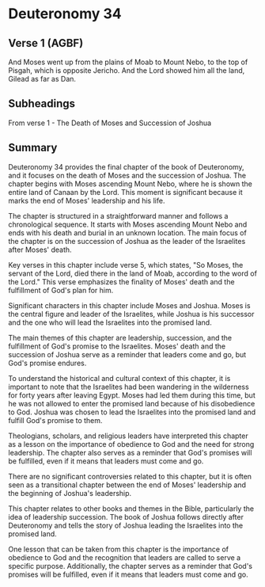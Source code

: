 # Deuteronomy 34

## Verse 1 (AGBF)

And Moses went up from the plains of Moab to Mount Nebo, to the top of Pisgah, which is opposite Jericho. And the Lord showed him all the land, Gilead as far as Dan.

## Subheadings

From verse 1 - The Death of Moses and Succession of Joshua

## Summary

Deuteronomy 34 provides the final chapter of the book of Deuteronomy, and it focuses on the death of Moses and the succession of Joshua. The chapter begins with Moses ascending Mount Nebo, where he is shown the entire land of Canaan by the Lord. This moment is significant because it marks the end of Moses' leadership and his life.

The chapter is structured in a straightforward manner and follows a chronological sequence. It starts with Moses ascending Mount Nebo and ends with his death and burial in an unknown location. The main focus of the chapter is on the succession of Joshua as the leader of the Israelites after Moses' death.

Key verses in this chapter include verse 5, which states, "So Moses, the servant of the Lord, died there in the land of Moab, according to the word of the Lord." This verse emphasizes the finality of Moses' death and the fulfillment of God's plan for him.

Significant characters in this chapter include Moses and Joshua. Moses is the central figure and leader of the Israelites, while Joshua is his successor and the one who will lead the Israelites into the promised land.

The main themes of this chapter are leadership, succession, and the fulfillment of God's promise to the Israelites. Moses' death and the succession of Joshua serve as a reminder that leaders come and go, but God's promise endures.

To understand the historical and cultural context of this chapter, it is important to note that the Israelites had been wandering in the wilderness for forty years after leaving Egypt. Moses had led them during this time, but he was not allowed to enter the promised land because of his disobedience to God. Joshua was chosen to lead the Israelites into the promised land and fulfill God's promise to them.

Theologians, scholars, and religious leaders have interpreted this chapter as a lesson on the importance of obedience to God and the need for strong leadership. The chapter also serves as a reminder that God's promises will be fulfilled, even if it means that leaders must come and go.

There are no significant controversies related to this chapter, but it is often seen as a transitional chapter between the end of Moses' leadership and the beginning of Joshua's leadership.

This chapter relates to other books and themes in the Bible, particularly the idea of leadership succession. The book of Joshua follows directly after Deuteronomy and tells the story of Joshua leading the Israelites into the promised land.

One lesson that can be taken from this chapter is the importance of obedience to God and the recognition that leaders are called to serve a specific purpose. Additionally, the chapter serves as a reminder that God's promises will be fulfilled, even if it means that leaders must come and go.